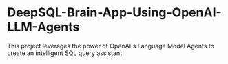 # DeepSQL-Brain-App-Using-OpenAI-LLM-Agents
This project leverages the power of OpenAI's Language Model Agents to create an intelligent SQL query assistant
